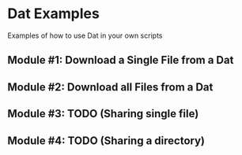 # Dat Examples

Examples of how to use Dat in your own scripts

## Module #1: Download a Single File from a Dat

## Module #2: Download all Files from a Dat

## Module #3: TODO (Sharing single file)

## Module #4: TODO (Sharing a directory)